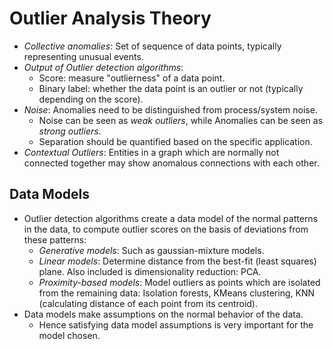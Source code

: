 # Outlier Analysis Theory
- *Collective anomalies*: Set of sequence of data points, typically representing unusual events. 
- *Output of Outlier detection algorithms*:
  - Score: measure "outlierness" of a data point. 
  - Binary label: whether the data point is an outlier or not (typically depending on the score). 
- *Noise*: Anomalies need to be distinguished from process/system noise. 
  - Noise can be seen as *weak outliers*, while Anomalies can be seen as *strong outliers*. 
  - Separation should be quantified based on the specific application. 
- *Contextual Outliers*: Entities in a graph which are normally not connected together may show anomalous connections with each other. 

## Data Models
- Outlier detection algorithms create a data model of the normal patterns in the data, to compute outlier scores on the basis of deviations from these patterns:
  - *Generative models*: Such as gaussian-mixture models. 
  - *Linear models*: Determine distance from the best-fit (least squares) plane. Also included is dimensionality reduction: PCA. 
  - *Proximity-based models*: Model outliers as points which are isolated from the remaining data: Isolation forests, KMeans clustering, KNN (calculating distance of each point from its centroid). 
- Data models make assumptions on the normal behavior of the data. 
  - Hence satisfying data model assumptions is very important for the model chosen. 